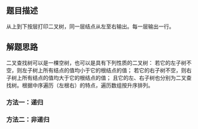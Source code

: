 ## 题目描述
从上到下按层打印二叉树，同一层结点从左至右输出。每一层输出一行。

## 解题思路
二叉查找树可以是一棵空树，也可以是具有下列性质的二叉树： 若它的左子树不空，则左子树上所有结点的值均小于它的根结点的值； 若它的右子树不空，则右子树上所有结点的值均大于它的根结点的值； 且它的左、右子树也分别为二叉查找树。根据中序遍历（左根右）的特点，遍历数组按升序排列。
### 方法一：递归

### 方法二：非递归
